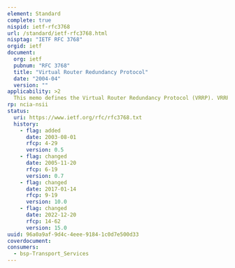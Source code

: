 ```yaml
---
element: Standard
complete: true
nispid: ietf-rfc3768
url: /standard/ietf-rfc3768.html
nisptag: "IETF RFC 3768"
orgid: ietf
document:
  org: ietf
  pubnum: "RFC 3768"
  title: "Virtual Router Redundancy Protocol"
  date: "2004-04"
  version: ""
applicability: >2
  This memo defines the Virtual Router Redundancy Protocol (VRRP). VRRP specifies an election protocol that dynamically assigns responsibility for a virtual router to one of the VRRP routers on a LAN. The VRRP router controlling the IP address(es) associated with a virtual router is called the Master, and forwards packets sent to these IP addresses. The election process´ provides dynamic fail over in the forwarding responsibility should the Master become unavailable. This allows any of the virtual router IP addresses on the LAN to be used as the default first hop router by end-hosts. The advantage gained from using VRRP is a higher availability default path without requiring configuration of dynamic routing or router discovery protocols on every end-host.
rp: ncia-nsii
status:
  uri: https://www.ietf.org/rfc/rfc3768.txt
  history: 
    - flag: added
      date: 2003-08-01
      rfcp: 4-29
      version: 0.5
    - flag: changed
      date: 2005-11-20
      rfcp: 6-19
      version: 0.7
    - flag: changed
      date: 2017-01-14
      rfcp: 9-19
      version: 10.0
    - flag: changed
      date: 2022-12-20
      rfcp: 14-62
      version: 15.0
uuid: 96a0a9af-9d4c-4eee-9184-1c0d7e500d33
coverdocument:
consumers:
  - bsp-Transport_Services
---
```

